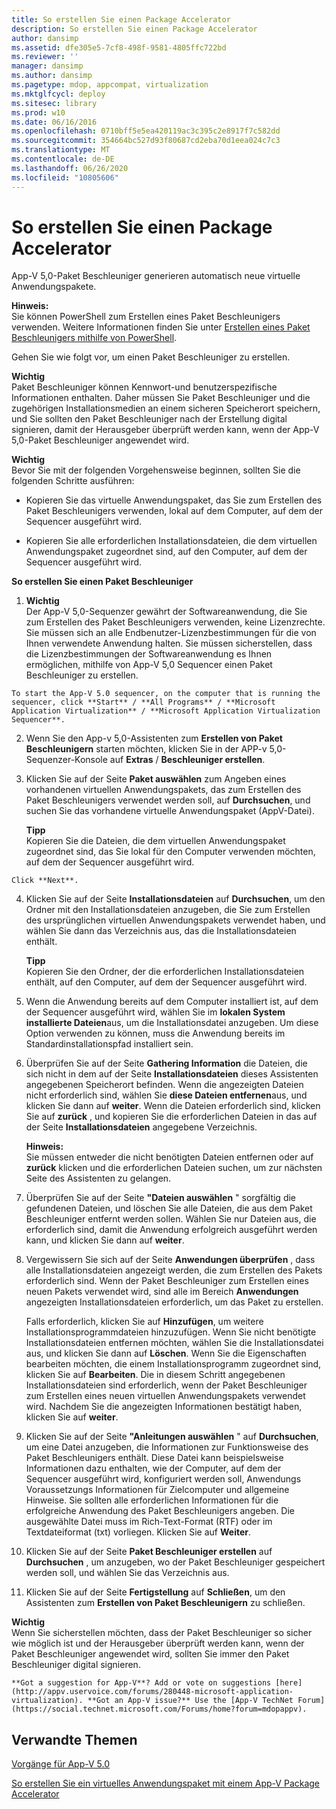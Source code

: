 ```yaml
---
title: So erstellen Sie einen Package Accelerator
description: So erstellen Sie einen Package Accelerator
author: dansimp
ms.assetid: dfe305e5-7cf8-498f-9581-4805ffc722bd
ms.reviewer: ''
manager: dansimp
ms.author: dansimp
ms.pagetype: mdop, appcompat, virtualization
ms.mktglfcycl: deploy
ms.sitesec: library
ms.prod: w10
ms.date: 06/16/2016
ms.openlocfilehash: 0710bff5e5ea420119ac3c395c2e8917f7c582dd
ms.sourcegitcommit: 354664bc527d93f80687cd2eba70d1eea024c7c3
ms.translationtype: MT
ms.contentlocale: de-DE
ms.lasthandoff: 06/26/2020
ms.locfileid: "10805606"
---
```

# So erstellen Sie einen Package Accelerator


App-V 5,0-Paket Beschleuniger generieren automatisch neue virtuelle Anwendungspakete.

**Hinweis:**  
Sie können PowerShell zum Erstellen eines Paket Beschleunigers verwenden. Weitere Informationen finden Sie unter [Erstellen eines Paket Beschleunigers mithilfe von PowerShell](how-to-create-a-package-accelerator-by-using-powershell.md).



Gehen Sie wie folgt vor, um einen Paket Beschleuniger zu erstellen.

**Wichtig**  
Paket Beschleuniger können Kennwort-und benutzerspezifische Informationen enthalten. Daher müssen Sie Paket Beschleuniger und die zugehörigen Installationsmedien an einem sicheren Speicherort speichern, und Sie sollten den Paket Beschleuniger nach der Erstellung digital signieren, damit der Herausgeber überprüft werden kann, wenn der App-V 5,0-Paket Beschleuniger angewendet wird.



**Wichtig**  
Bevor Sie mit der folgenden Vorgehensweise beginnen, sollten Sie die folgenden Schritte ausführen:

-   Kopieren Sie das virtuelle Anwendungspaket, das Sie zum Erstellen des Paket Beschleunigers verwenden, lokal auf dem Computer, auf dem der Sequencer ausgeführt wird.

-   Kopieren Sie alle erforderlichen Installationsdateien, die dem virtuellen Anwendungspaket zugeordnet sind, auf den Computer, auf dem der Sequencer ausgeführt wird.



**So erstellen Sie einen Paket Beschleuniger**

1.  **Wichtig**  
    Der App-V 5,0-Sequenzer gewährt der Softwareanwendung, die Sie zum Erstellen des Paket Beschleunigers verwenden, keine Lizenzrechte. Sie müssen sich an alle Endbenutzer-Lizenzbestimmungen für die von Ihnen verwendete Anwendung halten. Sie müssen sicherstellen, dass die Lizenzbestimmungen der Softwareanwendung es Ihnen ermöglichen, mithilfe von App-V 5,0 Sequencer einen Paket Beschleuniger zu erstellen.



~~~
To start the App-V 5.0 sequencer, on the computer that is running the sequencer, click **Start** / **All Programs** / **Microsoft Application Virtualization** / **Microsoft Application Virtualization Sequencer**.
~~~

2. Wenn Sie den App-v 5,0-Assistenten zum **Erstellen von Paket Beschleunigern** starten möchten, klicken Sie in der APP-v 5,0-Sequenzer-Konsole auf **Extras**  /  **Beschleuniger erstellen**.

3. Klicken Sie auf der Seite **Paket auswählen** zum Angeben eines vorhandenen virtuellen Anwendungspakets, das zum Erstellen des Paket Beschleunigers verwendet werden soll, auf **Durchsuchen**, und suchen Sie das vorhandene virtuelle Anwendungspaket (AppV-Datei).

   **Tipp**  
   Kopieren Sie die Dateien, die dem virtuellen Anwendungspaket zugeordnet sind, das Sie lokal für den Computer verwenden möchten, auf dem der Sequencer ausgeführt wird.



~~~
Click **Next**.
~~~

4. Klicken Sie auf der Seite **Installationsdateien** auf **Durchsuchen**, um den Ordner mit den Installationsdateien anzugeben, die Sie zum Erstellen des ursprünglichen virtuellen Anwendungspakets verwendet haben, und wählen Sie dann das Verzeichnis aus, das die Installationsdateien enthält.

   **Tipp**  
   Kopieren Sie den Ordner, der die erforderlichen Installationsdateien enthält, auf den Computer, auf dem der Sequencer ausgeführt wird.



5. Wenn die Anwendung bereits auf dem Computer installiert ist, auf dem der Sequencer ausgeführt wird, wählen Sie im **lokalen System installierte Dateien**aus, um die Installationsdatei anzugeben. Um diese Option verwenden zu können, muss die Anwendung bereits im Standardinstallationspfad installiert sein.

6. Überprüfen Sie auf der Seite **Gathering Information** die Dateien, die sich nicht in dem auf der Seite **Installationsdateien** dieses Assistenten angegebenen Speicherort befinden. Wenn die angezeigten Dateien nicht erforderlich sind, wählen Sie **diese Dateien entfernen**aus, und klicken Sie dann auf **weiter**. Wenn die Dateien erforderlich sind, klicken Sie auf **zurück** , und kopieren Sie die erforderlichen Dateien in das auf der Seite **Installationsdateien** angegebene Verzeichnis.

   **Hinweis:**  
   Sie müssen entweder die nicht benötigten Dateien entfernen oder auf **zurück** klicken und die erforderlichen Dateien suchen, um zur nächsten Seite des Assistenten zu gelangen.



7. Überprüfen Sie auf der Seite **"Dateien auswählen** " sorgfältig die gefundenen Dateien, und löschen Sie alle Dateien, die aus dem Paket Beschleuniger entfernt werden sollen. Wählen Sie nur Dateien aus, die erforderlich sind, damit die Anwendung erfolgreich ausgeführt werden kann, und klicken Sie dann auf **weiter**.

8. Vergewissern Sie sich auf der Seite **Anwendungen überprüfen** , dass alle Installationsdateien angezeigt werden, die zum Erstellen des Pakets erforderlich sind. Wenn der Paket Beschleuniger zum Erstellen eines neuen Pakets verwendet wird, sind alle im Bereich **Anwendungen** angezeigten Installationsdateien erforderlich, um das Paket zu erstellen.

   Falls erforderlich, klicken Sie auf **Hinzufügen**, um weitere Installationsprogrammdateien hinzuzufügen. Wenn Sie nicht benötigte Installationsdateien entfernen möchten, wählen Sie die Installationsdatei aus, und klicken Sie dann auf **Löschen**. Wenn Sie die Eigenschaften bearbeiten möchten, die einem Installationsprogramm zugeordnet sind, klicken Sie auf **Bearbeiten**. Die in diesem Schritt angegebenen Installationsdateien sind erforderlich, wenn der Paket Beschleuniger zum Erstellen eines neuen virtuellen Anwendungspakets verwendet wird. Nachdem Sie die angezeigten Informationen bestätigt haben, klicken Sie auf **weiter**.

9. Klicken Sie auf der Seite **"Anleitungen auswählen** " auf **Durchsuchen**, um eine Datei anzugeben, die Informationen zur Funktionsweise des Paket Beschleunigers enthält. Diese Datei kann beispielsweise Informationen dazu enthalten, wie der Computer, auf dem der Sequencer ausgeführt wird, konfiguriert werden soll, Anwendungs Voraussetzungs Informationen für Zielcomputer und allgemeine Hinweise. Sie sollten alle erforderlichen Informationen für die erfolgreiche Anwendung des Paket Beschleunigers angeben. Die ausgewählte Datei muss im Rich-Text-Format (RTF) oder im Textdateiformat (txt) vorliegen. Klicken Sie auf **Weiter**.

10. Klicken Sie auf der Seite **Paket Beschleuniger erstellen** auf **Durchsuchen** , um anzugeben, wo der Paket Beschleuniger gespeichert werden soll, und wählen Sie das Verzeichnis aus.

11. Klicken Sie auf der Seite **Fertigstellung** auf **Schließen**, um den Assistenten zum **Erstellen von Paket Beschleunigern** zu schließen.

   **Wichtig**  
   Wenn Sie sicherstellen möchten, dass der Paket Beschleuniger so sicher wie möglich ist und der Herausgeber überprüft werden kann, wenn der Paket Beschleuniger angewendet wird, sollten Sie immer den Paket Beschleuniger digital signieren.



~~~
**Got a suggestion for App-V**? Add or vote on suggestions [here](http://appv.uservoice.com/forums/280448-microsoft-application-virtualization). **Got an App-V issue?** Use the [App-V TechNet Forum](https://social.technet.microsoft.com/Forums/home?forum=mdopappv).
~~~

## Verwandte Themen


[Vorgänge für App-V 5.0](operations-for-app-v-50.md)

[So erstellen Sie ein virtuelles Anwendungspaket mit einem App-V Package Accelerator](how-to-create-a-virtual-application-package-using-an-app-v-package-accelerator.md)









